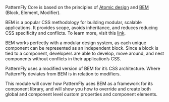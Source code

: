 PatternFly Core is based on the principles of [Atomic design](http://bradfrost.com/blog/post/atomic-web-design/) and [BEM](http://getbem.com/introduction/) (Block, Element, Modifier).

BEM is a popular CSS methodology for building modular, scalable applications. It provides scope, avoids inheritance, and reduces reducing CSS specificity and conflicts. To learn more, visit this [link](http://getbem.com/introduction/).

BEM works perfectly with a modular design system, as each unique component can be represented as an independent block. Since a block is tied to a component, developers are able to develop, move around, and nest components without conflicts in their application’s CSS.

PatternFly uses a modified version of BEM for it’s CSS architecture. Where PatternFly deviates from BEM is in relation to modifiers.

This module will cover how PatternFly uses BEM as a framework for its component library, and will show you how to override and create both global and component level custom properties and component elements.
